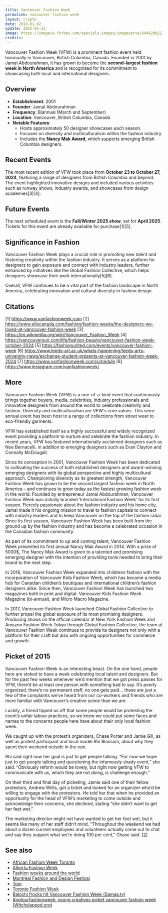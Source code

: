 ```yaml
---
title: Vancouver Fashion Week
permalink: vancouver-fashion-week
layout: crypto
date: 2018-01-02
update: 2025-01-22
image: https://imageio.forbes.com/specials-images/imageserve/64492db2175f57bd9651f763/models/960x0.jpg
credits:
---
```

Vancouver Fashion Week (VFW) is a prominent fashion event held biannually in Vancouver, British Columbia, Canada. Founded in 2001 by Jamal Abdourahman, it has grown to become the **second-largest fashion week in North America** and is recognized for its commitment to showcasing both local and international designers.

## Overview

- **Establishment**: 2001
- **Founder**: Jamal Abdourahman
- **Frequency**: Biannual (March and September)
- **Location**: Vancouver, British Columbia, Canada
- **Notable Features**:
  - Hosts approximately 50 designer showcases each season.
  - Focuses on diversity and multiculturalism within the fashion industry.
  - Includes the **Nancy Mak Award**, which supports emerging British Columbia designers.

## Recent Events

The most recent edition of VFW took place from **October 23 to October 27, 2024**, featuring a range of designers from British Columbia and beyond. The event highlighted innovative designs and included various activities such as runway shows, industry awards, and showcases from design academies[3][4].

## Future Events

The next scheduled event is the **Fall/Winter 2025 show**, set for **April 2025**. Tickets for this event are already available for purchase[1][5].

## Significance in Fashion

Vancouver Fashion Week plays a crucial role in promoting new talent and fostering creativity within the fashion industry. It serves as a platform for designers to gain exposure and connect with industry leaders, further enhanced by initiatives like the Global Fashion Collective, which helps designers showcase their work internationally[5][6].

Overall, VFW continues to be a vital part of the fashion landscape in North America, celebrating innovation and cultural diversity in fashion design.

## Citations

[1] https://www.vanfashionweek.com
[2] https://www.ellecanada.com/fashion/fashion-weeks/the-designers-we-loved-at-vancouver-fashion-week
[3] https://en.wikipedia.org/wiki/Vancouver_Fashion_Week
[4] https://vancouversun.com/life/fashion-beauty/vancouver-fashion-week-october-2024
[5] https://fashionunited.com/events/vancouver-fashion-week
[6] https://www.leeds-art.ac.uk/whats-happening/leeds-arts-university-news/exchange-student-presents-at-vancouver-fashion-week-2024
[7] https://www.vanfashionweek.com/schedule
[8] https://www.instagram.com/vanfashionweek/

## More

Vancouver Fashion Week (VFW) is a one-of-a-kind event that continuously brings together buyers, media, celebrities, industry professionals and innovative designers from around the world to celebrate creativity and fashion. Diversity and multiculturalism are VFW's core values. This semi-annual event has been host to a range of collections from street wear to eco-friendly garments.

VFW has established itself as a highly successful and widely recognized event providing a platform to nurture and celebrate the fashion industry. In recent years, VFW has featured internationally acclaimed designers such as Noe Bernacelli, in addition to emerging designers such as Evan Clayton and Connally McDougall.

Since its conception in 2001, Vancouver Fashion Week has been dedicated to cultivating the success of both established designers and award-winning emerging designers with its global perspective and highly multicultural approach.  Championing diversity as its greatest strength, Vancouver Fashion Week has grown to be the second largest fashion week in North America – and continues to grow today as the fastest growing fashion week in the world.
Founded by entrepreneur Jamal Abdourahman, Vancouver Fashion Week was initially branded ‘International Fashion Week’ for its first season.  Fiercely passionate about the fashion industry and his home city, Jamal made it his ongoing mission to travel to fashion capitals to connect with industry leaders and to keep Vancouver on the top of the fashion radar.  Since its first season, Vancouver Fashion Week has been built from the ground up by the fashion industry and has become a celebrated occasion in the Canadian fashion community.

As part of its commitment to up and coming talent, Vancouver Fashion Week presented its first annual Nancy Mak Award in 2014.  With a prize of 5000$, The Nancy Mak Award is given to a talented and promising emerging designer with the intention of providing tools needed to bring their brand to the next step.

In 2016, Vancouver Fashion Week expanded into childrens fashion with the incorporation of Vancouver Kids Fashion Week, which has become a media hub for Canadian children’s boutiques and international children’s fashion designers alike.  Since then, Vancouver Fashion Week has launched two magazines both in print and digital: Vancouver Kids Fashion Week Magazine (bi-annual), and Micro Macro Magazine.

In 2017, Vancouver Fashion Week launched Global Fashion Collective to further propel the global exposure of its most promising designers.  Producing shows on the official calendar at New York Fashion Week and Amazon Fashion Week Tokyo through Global Fashion Collective, the team at Vancouver Fashion Week continues to provide its designers not only with a platform for their craft but also with ongoing opportunities for commerce and growth.

## Picket of 2015

Vancouver Fashion Week is an interesting beast. On the one hand, people here are stoked to have a week celebrating local talent and designers. But for the past few weeks whenever we’d mention that we got press passes for VFW, there’d be at least one person with something bad to say. It’s poorly organized, there’s no permanent staff, no one gets paid… these are just a few of the complaints we’ve heard from our co-workers and friends who are more familiar with Vancouver’s creative scene than we are.

Luckily, a friend tipped us off that some people would be protesting the event’s unfair labour practices, so we knew we could put some faces and names to the concerns people here have about their only local fashion week.

We caught up with the protest’s organizers, Chase Porter and Jamie Gill, as well as protest participant and local model Rhi Blossom, about why they spent their weekend outside in the rain.

Rhi said right now her goal is just to get people talking. “For now we hope just to get people talking and questioning the infamously shady event,” she said. “Obviously reform would be lovely, but right now getting VFW to communicate with us, which they are not doing, is challenge enough.”

On their third and final day of picketing, Jamie said one of their fellow protestors, Andrew Willis, got a ticket and looked for an organizer who’d be willing to engage with the protestors. He told her that when he provided an opportunity for the head of VFW’s marketing to come outside and acknowledge their concerns, she declined, stating “she didn’t want to get her feet wet.”

The marketing director might not have wanted to get her feet wet, but it seems like many of her staff didn’t mind. “Throughout the weekend we had about a dozen current employees and volunteers actually come out to chat and say they support what we’re doing 100 per cent,” Chase said. <span id="a2">[\[2\]](#f2)</span>

## See also

+ [African Fashion Week Toronto](african-fashion-week-toronto)
+ [Alberta Fashion Week](alberta-fashion-week)
+ [Fashion weeks around the world](fashion-weeks-around-the-world)
+ [Montréal Fashion and Design Festival](montreal-fashion-and-design-festival)
+ [Tom](tom)
+ [Toronto Fashion Week](toronto-fashion-week)
+ [Balochi frocks hit Vancouver Fashion Week (Samaa.tv)](https://www.samaa.tv/culture/2018/12/balochi-frocks-hit-vancouver-fashion-week/)
+ [#notourfashionweek: young creatives picket vancouver fashion week (Witchslapped.org)](https://www.witchslapped.org/awitchsworld/notourfashionweek-young-creatives-picket-vancouver-fashion-week/)
